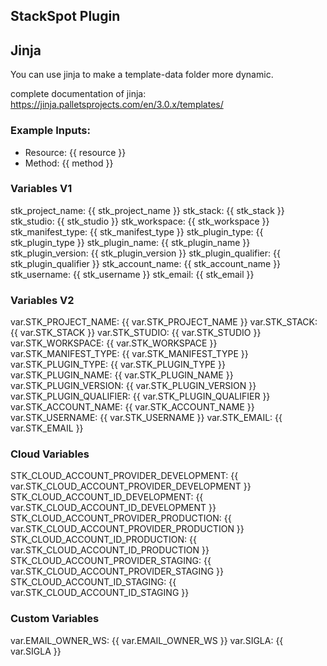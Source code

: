 ## StackSpot Plugin

## Jinja

You can use jinja to make a template-data folder more dynamic.

complete documentation of jinja: https://jinja.palletsprojects.com/en/3.0.x/templates/

### Example Inputs:
- Resource: {{ resource }}
- Method: {{ method }}

### Variables V1
stk_project_name:  {{ stk_project_name }}
stk_stack: {{ stk_stack }}
stk_studio: {{ stk_studio }}
stk_workspace: {{ stk_workspace }}
stk_manifest_type: {{ stk_manifest_type }}
stk_plugin_type: {{ stk_plugin_type }}
stk_plugin_name: {{ stk_plugin_name }}
stk_plugin_version: {{ stk_plugin_version }}
stk_plugin_qualifier: {{ stk_plugin_qualifier }}
stk_account_name: {{ stk_account_name }}
stk_username: {{ stk_username }}
stk_email: {{ stk_email }}

### Variables V2
var.STK_PROJECT_NAME: {{ var.STK_PROJECT_NAME }}
var.STK_STACK: {{ var.STK_STACK }}
var.STK_STUDIO: {{ var.STK_STUDIO }}
var.STK_WORKSPACE: {{ var.STK_WORKSPACE }}
var.STK_MANIFEST_TYPE: {{ var.STK_MANIFEST_TYPE }}
var.STK_PLUGIN_TYPE: {{ var.STK_PLUGIN_TYPE }}
var.STK_PLUGIN_NAME: {{ var.STK_PLUGIN_NAME }}
var.STK_PLUGIN_VERSION: {{ var.STK_PLUGIN_VERSION }}
var.STK_PLUGIN_QUALIFIER: {{ var.STK_PLUGIN_QUALIFIER }}
var.STK_ACCOUNT_NAME: {{ var.STK_ACCOUNT_NAME }}
var.STK_USERNAME: {{ var.STK_USERNAME }}
var.STK_EMAIL: {{ var.STK_EMAIL }}

### Cloud Variables
STK_CLOUD_ACCOUNT_PROVIDER_DEVELOPMENT: {{ var.STK_CLOUD_ACCOUNT_PROVIDER_DEVELOPMENT }}
STK_CLOUD_ACCOUNT_ID_DEVELOPMENT: {{ var.STK_CLOUD_ACCOUNT_ID_DEVELOPMENT }}
STK_CLOUD_ACCOUNT_PROVIDER_PRODUCTION: {{ var.STK_CLOUD_ACCOUNT_PROVIDER_PRODUCTION }}
STK_CLOUD_ACCOUNT_ID_PRODUCTION: {{ var.STK_CLOUD_ACCOUNT_ID_PRODUCTION }}
STK_CLOUD_ACCOUNT_PROVIDER_STAGING: {{ var.STK_CLOUD_ACCOUNT_PROVIDER_STAGING }}
STK_CLOUD_ACCOUNT_ID_STAGING: {{ var.STK_CLOUD_ACCOUNT_ID_STAGING }}

### Custom Variables
var.EMAIL_OWNER_WS: {{ var.EMAIL_OWNER_WS }}
var.SIGLA: {{ var.SIGLA }}

